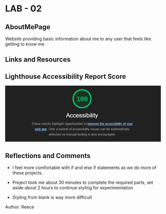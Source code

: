 # LAB - 02

## AboutMePage

Website providing basic information about me to any user that feels like getting to know me

## Links and Resources

## Lighthouse Accessibility Report Score

![AboutMePage Score](img/aboutMeScore.png)

## Reflections and Comments

- I feel more comfortable with if and else if statements as we do more of these projects.

- Project took me about 30 minutes to complete the required parts, set aside about 2 hours to continue styling for experimentation

- Styling from blank is way more difficult

Author: Reece
